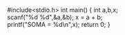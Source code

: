 #include<stdio.h>
	int main()
{
	int a,b,x;	
	scanf("%d %d",&a,&b);
	x = a + b;	
	printf("SOMA = %d\n",x);
	return 0;
}
